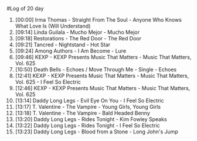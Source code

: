 #Log of 20 day

1. [00:00] Irma Thomas - Straight From The Soul - Anyone Who Knows What Love Is (Will Understand)
1. [09:14] Linda Guilala - Mucho Mejor - Mucho Mejor
1. [09:18] Restorations - The Red Door - The Red Door
1. [09:21] Tancred - Nightstand - Hot Star
1. [09:24] Among Authors - I Am Become - Lure
1. [09:46] KEXP - KEXP Presents Music That Matters - Music That Matters, Vol. 625
1. [10:50] Death Bells - Echoes / Move Through Me - Single - Echoes
1. [12:41] KEXP - KEXP Presents Music That Matters - Music That Matters, Vol. 625 - I Feel So Electric
1. [12:46] KEXP - KEXP Presents Music That Matters - Music That Matters, Vol. 625
1. [13:14] Daddy Long Legs - Evil Eye On You - I Feel So Electric
1. [13:17] T. Valentine - The Vampire - Young Girls, Young Girls
1. [13:18] T. Valentine - The Vampire - Bald Headed Benny
1. [13:20] Daddy Long Legs - Rides Tonight - Kim Fowley Speaks
1. [13:22] Daddy Long Legs - Rides Tonight - I Feel So Electric
1. [13:23] Daddy Long Legs - Blood from a Stone - Long John's Jump
